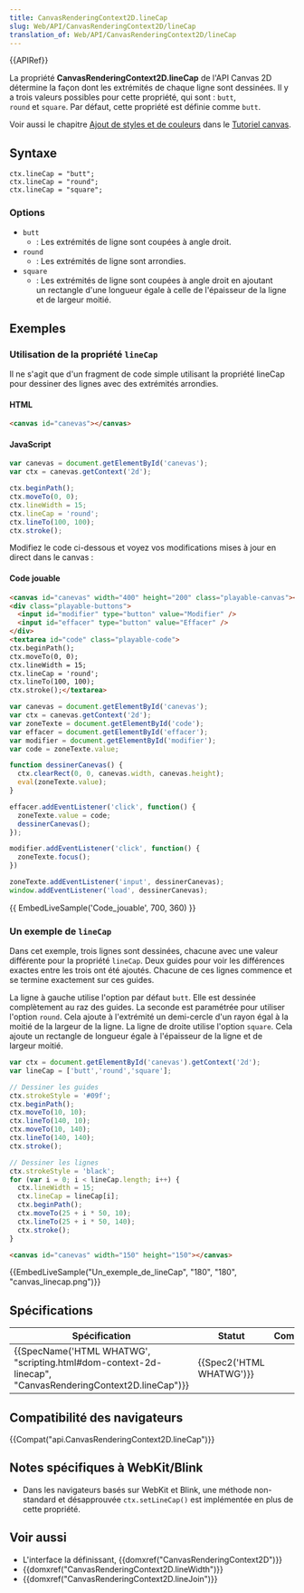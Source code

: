 ```yaml
---
title: CanvasRenderingContext2D.lineCap
slug: Web/API/CanvasRenderingContext2D/lineCap
translation_of: Web/API/CanvasRenderingContext2D/lineCap
---
```

{{APIRef}}

La propriété **CanvasRenderingContext2D.lineCap** de l'API Canvas 2D détermine la façon dont les extrémités de chaque ligne sont dessinées. Il y a trois valeurs possibles pour cette propriété, qui sont : `butt`, `round` et `square`. Par défaut, cette propriété est définie comme `butt`.

Voir aussi le chapitre [Ajout de styles et de couleurs](/fr-FR/docs/Web/API/Canvas_API/Tutorial/Applying_styles_and_colors) dans le [Tutoriel canvas](/fr-FR/docs/Web/API/Canvas_API/Tutorial).

## Syntaxe

    ctx.lineCap = "butt";
    ctx.lineCap = "round";
    ctx.lineCap = "square";

### Options

- `butt`
  - : Les extrémités de ligne sont coupées à angle droit.
- `round`
  - : Les extrémités de ligne sont arrondies.
- `square`
  - : Les extrémités de ligne sont coupées à angle droit en ajoutant un rectangle d'une longueur égale à celle de l'épaisseur de la ligne et de largeur moitié.

## Exemples

### Utilisation de la propriété `lineCap`

Il ne s'agit que d'un fragment de code simple utilisant la propriété lineCap pour dessiner des lignes avec des extrémités arrondies.

#### HTML

```html
<canvas id="canevas"></canvas>
```

#### JavaScript

```js
var canevas = document.getElementById('canevas');
var ctx = canevas.getContext('2d');

ctx.beginPath();
ctx.moveTo(0, 0);
ctx.lineWidth = 15;
ctx.lineCap = 'round';
ctx.lineTo(100, 100);
ctx.stroke();
```

Modifiez le code ci-dessous et voyez vos modifications mises à jour en direct dans le canvas :

#### Code jouable

```html hidden
<canvas id="canevas" width="400" height="200" class="playable-canvas"></canvas>
<div class="playable-buttons">
  <input id="modifier" type="button" value="Modifier" />
  <input id="effacer" type="button" value="Effacer" />
</div>
<textarea id="code" class="playable-code">
ctx.beginPath();
ctx.moveTo(0, 0);
ctx.lineWidth = 15;
ctx.lineCap = 'round';
ctx.lineTo(100, 100);
ctx.stroke();</textarea>
```

```js hidden
var canevas = document.getElementById('canevas');
var ctx = canevas.getContext('2d');
var zoneTexte = document.getElementById('code');
var effacer = document.getElementById('effacer');
var modifier = document.getElementById('modifier');
var code = zoneTexte.value;

function dessinerCanevas() {
  ctx.clearRect(0, 0, canevas.width, canevas.height);
  eval(zoneTexte.value);
}

effacer.addEventListener('click', function() {
  zoneTexte.value = code;
  dessinerCanevas();
});

modifier.addEventListener('click', function() {
  zoneTexte.focus();
})

zoneTexte.addEventListener('input', dessinerCanevas);
window.addEventListener('load', dessinerCanevas);
```

{{ EmbedLiveSample('Code_jouable', 700, 360) }}

### Un exemple de `lineCap`

Dans cet exemple, trois lignes sont dessinées, chacune avec une valeur différente pour la propriété `lineCap`. Deux guides pour voir les différences exactes entre les trois ont été ajoutés. Chacune de ces lignes commence et se termine exactement sur ces guides.

La ligne à gauche utilise l'option par défaut `butt`. Elle est dessinée complètement au raz des guides. La seconde est paramétrée pour utiliser l'option `round`. Cela ajoute à l'extrémité un demi-cercle d'un rayon égal à la moitié de la largeur de la ligne. La ligne de droite utilise l'option `square`. Cela ajoute un rectangle de longueur égale à l'épaisseur de la ligne et de largeur moitié.

```js
var ctx = document.getElementById('canevas').getContext('2d');
var lineCap = ['butt','round','square'];

// Dessiner les guides
ctx.strokeStyle = '#09f';
ctx.beginPath();
ctx.moveTo(10, 10);
ctx.lineTo(140, 10);
ctx.moveTo(10, 140);
ctx.lineTo(140, 140);
ctx.stroke();

// Dessiner les lignes
ctx.strokeStyle = 'black';
for (var i = 0; i < lineCap.length; i++) {
  ctx.lineWidth = 15;
  ctx.lineCap = lineCap[i];
  ctx.beginPath();
  ctx.moveTo(25 + i * 50, 10);
  ctx.lineTo(25 + i * 50, 140);
  ctx.stroke();
}
```

```html hidden
<canvas id="canevas" width="150" height="150"></canvas>
```

{{EmbedLiveSample("Un_exemple_de_lineCap", "180", "180", "canvas_linecap.png")}}

## Spécifications

| Spécification                                                                                                                                | Statut                           | Commentaire |
| -------------------------------------------------------------------------------------------------------------------------------------------- | -------------------------------- | ----------- |
| {{SpecName('HTML WHATWG', "scripting.html#dom-context-2d-linecap", "CanvasRenderingContext2D.lineCap")}} | {{Spec2('HTML WHATWG')}} |             |

## Compatibilité des navigateurs

{{Compat("api.CanvasRenderingContext2D.lineCap")}}

## Notes spécifiques à WebKit/Blink

- Dans les navigateurs basés sur WebKit et Blink, une méthode non-standard et désapprouvée `ctx.setLineCap()` est implémentée en plus de cette propriété.

## Voir aussi

- L'interface la définissant, {{domxref("CanvasRenderingContext2D")}}
- {{domxref("CanvasRenderingContext2D.lineWidth")}}
- {{domxref("CanvasRenderingContext2D.lineJoin")}}
